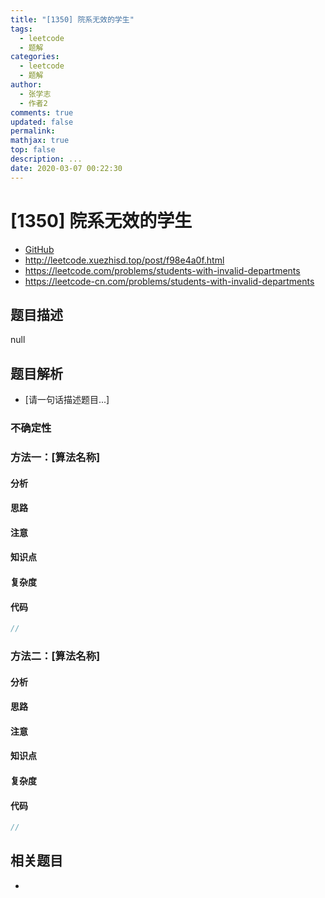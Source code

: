 ```yaml
---
title: "[1350] 院系无效的学生"
tags:
  - leetcode
  - 题解
categories:
  - leetcode
  - 题解
author:
  - 张学志
  - 作者2
comments: true
updated: false
permalink:
mathjax: true
top: false
description: ...
date: 2020-03-07 00:22:30
---
```



# [1350] 院系无效的学生
* [GitHub](https://github.com/algoboy101/LeetCodeCrowdsource/tree/master/_posts/QA/%5B1350%5D%20%E9%99%A2%E7%B3%BB%E6%97%A0%E6%95%88%E7%9A%84%E5%AD%A6%E7%94%9F.md)
* http://leetcode.xuezhisd.top/post/f98e4a0f.html
* https://leetcode.com/problems/students-with-invalid-departments
* https://leetcode-cn.com/problems/students-with-invalid-departments


## 题目描述

null


## 题目解析
* [请一句话描述题目...]

### 不确定性


### 方法一：[算法名称]

#### 分析

#### 思路

#### 注意

#### 知识点

#### 复杂度

#### 代码

```cpp
//
```


### 方法二：[算法名称]

#### 分析

#### 思路

#### 注意

#### 知识点

#### 复杂度

#### 代码

```cpp
//
```


## 相关题目
* 
